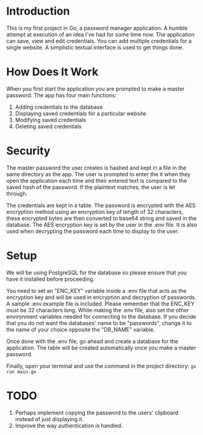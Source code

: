 # Introduction
This is my first project in Go, a password manager application. A humble attempt at execution of an idea I've had for some time now. The application can save, view and edit credentials. You can add multiple credentials for a single website. A simplistic textual interface is used to get things done.

# How Does It Work
When you first start the application you are prompted to make a master password. The app has four main functions:

1) Adding credentials to the database 
2) Displaying saved credentials for a particular website 
3) Modifying saved credentials 
4) Deleting saved credentials 

# Security 
The master password the user creates is hashed and kept in a file in the same directory as the app. The user is prompted to enter the it when they open the application each time and their entered text is compared to the saved hash of the password. If the plaintext matches, the user is let through. 

The credentials are kept in a table. The password is encrypted with the AES encryption method using an encryption key of length of 32 characters, these encrypted bytes are then converted to base64 string and saved in the database. The AES encryption key is set by the user in the .env file. It is also used when decrypting the password each time to display to the user. 

# Setup
We will be using PostgreSQL for the database so please ensure that you have it installed before proceeding.

You need to set an "ENC_KEY" variable inside a .env file that acts as the encryption key and will be used in encryption and decryption of passwords. A sample .env.example file is included. Please remember that the ENC_KEY must be 32 characters long. While making the .env file, also set the other environment variables needed for connecting to the database. If you decide that you do not want the databases' name to be "passwords", change it to the name of your choice opposite the "DB_NAME" variable. 

Once done with the .env file, go ahead and create a database for the application. The table will be created automatically once you make a master password. 

Finally, open your terminal and use the command in the project directory: ```go run main.go```

# TODO
1) Perhaps implement copying the password to the users' clipboard instead of just displaying it.
2) Improve the way authentication is handled.

